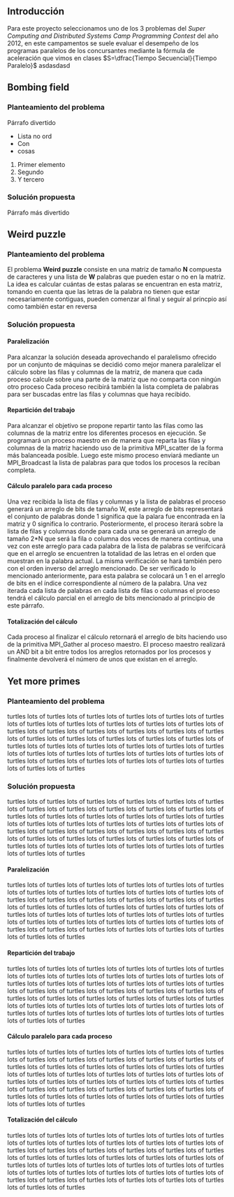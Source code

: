 ## Introducción

Para este proyecto seleccionamos uno de los 3 problemas del *Super Computing and Distributed Systems Camp Programming Contest* del año 2012, en este campamentos se suele evaluar el desempeño de los programas paralelos de los concursantes mediante la fórmula de aceleración que vimos en clases $S=\dfrac{Tiempo Secuencial}{Tiempo Paralelo}$  asdasdasd

## Bombing field

### Planteamiento del problema

Párrafo divertido

* Lista no ord
* Con 
* cosas 

1. Primer elemento
1. Segundo
1. Y tercero

### Solución propuesta

Párrafo más divertido

## Weird puzzle

### Planteamiento del problema

El problema **Weird puzzle** consiste en una matriz de tamaño **N** compuesta de caracteres y una lista
de **W** palabras que pueden estar o no en la matriz. La idea es calcular cuántas de estas palaras se
encuentran en esta matriz, tomando en cuenta que las letras de la palabra no tienen que estar
necesariamente contiguas, pueden comenzar al final y seguir al princpio así como también estar
en reversa

### Solución propuesta

#### Paralelización

Para alcanzar la solución deseada aprovechando el paralelismo ofrecido por un conjunto de máquinas
se decidió como mejor manera paralelizar el cálculo sobre las filas y columnas de la matriz, de
manera que cada proceso calcule sobre una parte de la matriz que no comparta con ningún otro proceso
Cada proceso recibirá también la lista completa de palabras para ser buscadas entre las filas y columnas
que haya recibido.

#### Repartición del trabajo

Para alcanzar el objetivo se propone repartir tanto las filas como las columnas de la matriz entre
los diferentes procesos en ejecución. Se programará un proceso maestro en de manera que reparta las
filas y columnas de la matriz haciendo uso de la primitiva MPI_scatter de la forma más balanceada
posible. Luego este mismo proceso enviará mediante un MPI_Broadcast la lista de palabras para que
todos los procesos la reciban completa.

#### Cálculo paralelo para cada proceso

Una vez recibida la lista de filas y columnas y la lista de palabras el proceso generará un arreglo de bits
de tamaño W, este arreglo de bits representará el conjunto de palabras donde 1 significa que la palara fue
encontrada en la matriz y 0 significa lo contrario. Posteriormente, el proceso iterará sobre la lista
de filas y columnas donde para cada una se generará un arreglo de tamaño 2*N que será la fila o columna
dos veces de manera continua, una vez con este arreglo para cada palabra de la lista de palabras se
verifcicará que en el arreglo se encuentren la totalidad de las letras en el orden que muestran en la palabra
actual. La misma verificación se hará también pero con el orden inverso del arreglo mencionado. De ser verificado
lo mencionado anteriormente, para esta palabra se colocará un 1 en el arreglo de bits en el índice correspondiente
al número de la palabra. Una vez iterada cada lista de palabras en cada lista de filas o columnas el proceso tendrá
el cálculo parcial en el arreglo de bits mencionado al principio de este párrafo.

#### Totalización del cálculo

Cada proceso al finalizar el cálculo retornará el arreglo de bits haciendo uso de la primitiva MPI_Gather al
proceso maestro. El proceso maestro realizará un AND bit a bit entre todos los arreglos retornados por los
procesos y finalmente devolverá el número de unos que existan en el arreglo.

## Yet more primes

### Planteamiento del problema

turtles lots of turtles lots of turtles lots of turtles lots of turtles lots of turtles lots of turtles lots of turtles lots of turtles lots of turtles lots of turtles lots of turtles lots of turtles lots of turtles lots of turtles lots of turtles lots of turtles lots of turtles lots of turtles lots of turtles lots of turtles lots of turtles lots of turtles lots of turtles lots of turtles lots of turtles lots of turtles lots of turtles lots of turtles lots of turtles lots of turtles lots of turtles lots of turtles lots of turtles lots of turtles lots of turtles lots of turtles lots of turtles lots of turtles lots of turtles lots of turtles

### Solución propuesta

turtles lots of turtles lots of turtles lots of turtles lots of turtles lots of turtles lots of turtles lots of turtles lots of turtles lots of turtles lots of turtles lots of turtles lots of turtles lots of turtles lots of turtles lots of turtles lots of turtles lots of turtles lots of turtles lots of turtles lots of turtles lots of turtles lots of turtles lots of turtles lots of turtles lots of turtles lots of turtles lots of turtles lots of turtles lots of turtles lots of turtles lots of turtles lots of turtles lots of turtles lots of turtles lots of turtles lots of turtles lots of turtles lots of turtles lots of turtles lots of turtles

#### Paralelización

turtles lots of turtles lots of turtles lots of turtles lots of turtles lots of turtles lots of turtles lots of turtles lots of turtles lots of turtles lots of turtles lots of turtles lots of turtles lots of turtles lots of turtles lots of turtles lots of turtles lots of turtles lots of turtles lots of turtles lots of turtles lots of turtles lots of turtles lots of turtles lots of turtles lots of turtles lots of turtles lots of turtles lots of turtles lots of turtles lots of turtles lots of turtles lots of turtles lots of turtles lots of turtles lots of turtles lots of turtles lots of turtles lots of turtles lots of turtles lots of turtles

#### Repartición del trabajo

turtles lots of turtles lots of turtles lots of turtles lots of turtles lots of turtles lots of turtles lots of turtles lots of turtles lots of turtles lots of turtles lots of turtles lots of turtles lots of turtles lots of turtles lots of turtles lots of turtles lots of turtles lots of turtles lots of turtles lots of turtles lots of turtles lots of turtles lots of turtles lots of turtles lots of turtles lots of turtles lots of turtles lots of turtles lots of turtles lots of turtles lots of turtles lots of turtles lots of turtles lots of turtles lots of turtles lots of turtles lots of turtles lots of turtles lots of turtles lots of turtles

#### Cálculo paralelo para cada proceso

turtles lots of turtles lots of turtles lots of turtles lots of turtles lots of turtles lots of turtles lots of turtles lots of turtles lots of turtles lots of turtles lots of turtles lots of turtles lots of turtles lots of turtles lots of turtles lots of turtles lots of turtles lots of turtles lots of turtles lots of turtles lots of turtles lots of turtles lots of turtles lots of turtles lots of turtles lots of turtles lots of turtles lots of turtles lots of turtles lots of turtles lots of turtles lots of turtles lots of turtles lots of turtles lots of turtles lots of turtles lots of turtles lots of turtles lots of turtles lots of turtles

#### Totalización del cálculo

turtles lots of turtles lots of turtles lots of turtles lots of turtles lots of turtles lots of turtles lots of turtles lots of turtles lots of turtles lots of turtles lots of turtles lots of turtles lots of turtles lots of turtles lots of turtles lots of turtles lots of turtles lots of turtles lots of turtles lots of turtles lots of turtles lots of turtles lots of turtles lots of turtles lots of turtles lots of turtles lots of turtles lots of turtles lots of turtles lots of turtles lots of turtles lots of turtles lots of turtles lots of turtles lots of turtles lots of turtles lots of turtles lots of turtles lots of turtles lots of turtles

